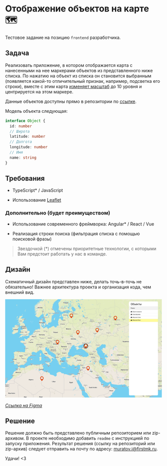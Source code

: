 # Отображение объектов на карте 🗺️

Тестовое задание на позицию `frontend` разработчика.

## Задача

Реализовать приложение, в котором отображается карта с нанесенными на нее маркерами объектов из представленного ниже списка.
По нажатию на объект из списка он становится выбранным (появляется какой-то отличительный признак, например, подсветка его строки), 
вместе с этим карта [изменяет масштаб](https://leafletjs.com/reference-1.6.0.html#map-setzoom) до 10 уровня и центрируется на этом маркере.

Данные объектов доступны прямо в репозитории по [ссылке](https://raw.githubusercontent.com/waliot/test-tasks/master/assets/data/frontend-1-dataset.json).

Модель объекта следующая:

```ts
interface Object {
  id: number
  // Широта
  latitude: number
  // Долгота
  longitude: number
  // Имя
  name: string
}
```

## Требования

- TypeScript* / JavaScript

- Использование [Leaflet](https://leafletjs.com/)

### Дополнительно (будет преимуществом)

- Использование современного фреймворка: Angular* / React / Vue

- Реализация строки поиска (фильтрация списка с помощью поисковой фразы)

> Звездочкой (*) отмечены приоритетные технологии, с которыми Вам предстоит работать у нас в команде.

## Дизайн

Схематичный дизайн представлен ниже, делать точь-в-точь не обязательно!
Важнее архитектура проекта и организация кода, чем внешний вид.

![](../assets/images/frontend-1-design.png)

_[Ссылка на Figma](https://www.figma.com/file/h0n3bPlbDcOBay3AQqcnGV/Frontend-design?node-id=0%3A1)_

## Решение

Решение должно быть представлено публичным репозиторием или zip-архивом. 
В проекте необходимо добавить `readme` с инструкцией по запуску приложения.
Результат решения (ссылку на репозиторий или zip-архив) следует отправить на почту по адресу: muratov.i@firstmk.ru.

Удачи! <3
